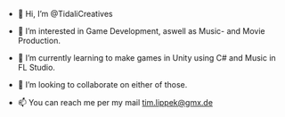 - 👋 Hi, I’m @TidaliCreatives
  
- 👀 I’m interested in Game Development, aswell as Music- and Movie Production.
  
- 🌱 I’m currently learning to make games in Unity using C# and Music in FL Studio.
  
- 💞️ I’m looking to collaborate on either of those.
  
- 📫 You can reach me per my mail tim.lippek@gmx.de

<!---
TidaliCreatives/TidaliCreatives is a ✨ special ✨ repository because its `README.md` (this file) appears on your GitHub profile.
You can click the Preview link to take a look at your changes.
--->
